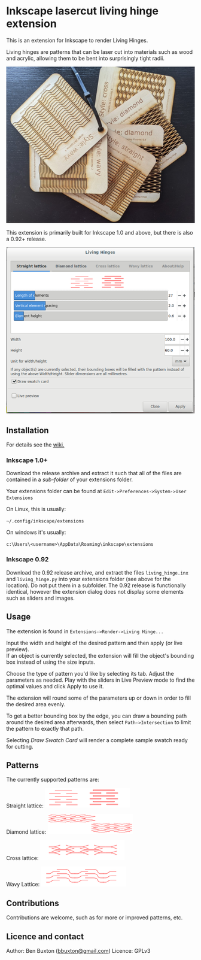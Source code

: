 # Inkscape lasercut living hinge extension

This is an extension for Inkscape to render Living Hinges.

Living hinges are patterns that can be laser cut into materials such
as wood and acrylic, allowing them to be bent into surprisingly tight
radii.

![Samples](images/hinges.png "Sample swatches")

This extension is primarily built for Inkscape 1.0 and above, but there
is also a 0.92+ release.

![Screenshot](images/living_hinge.png "Screenshot of extension")

## Installation

For details see the [wiki.](https://github.com/buxtronix/living-hinge/wiki)

### Inkscape 1.0+

Download the release archive and extract it such that all of the files are
contained in a *sub-folder* of your extensions folder.

Your extensions folder can be found at `Edit->Preferences->System->User Extensions`

On Linux, this is usually:

`~/.config/inkscape/extensions`

On windows it's usually:

`c:\Users\<username>\AppData\Roaming\inkscape\extensions`

### Inkscape 0.92

Download the 0.92 release archive, and extract the files `living_hinge.inx` and
`living_hinge.py` into your extensions folder (see above for the location). Do not
put them in a subfolder.
The 0.92 release is functionally identical, however the extension dialog does not
display some elements such as sliders and images.

## Usage

The extension is found in `Extensions->Render->Living Hinge...`

Input the width and height of the desired pattern and then apply (or
live preview).  
If an object is currently selected, the extension will fill the object's
bounding box instead of using the size inputs.

Choose the type of pattern you'd like by selecting its tab. Adjust the
parameters as needed. Play with the sliders in Live Preview mode
to find the optimal values and click Apply to use it.

The extension will round some of the parameters up or down in order to
fill the desired area evenly.

To get a better bounding box by the edge, you can draw a bounding path
around the desired area afterwards, then select `Path->Intersection`
to limit the pattern to exactly that path.

Selecting *Draw Swatch Card* will render a complete sample swatch ready
for cutting.

## Patterns

The currently supported patterns are:

Straight lattice:
![Straight Lattice](images/straight-lattice.png "Straight Lattice")

Diamond lattice:
![Diamond Lattice](images/diamond-lattice.png "Diamond Lattice")

Cross lattice:
![Cross Lattice](images/cross-lattice.png "Cross Lattice")

Wavy Lattice:
![Wavy Lattice](images/wavy-lattice.png "Wavy Lattice")

## Contributions

Contributions are welcome, such as for more or improved patterns, etc.

## Licence and contact

Author: Ben Buxton (bbuxton@gmail.com)
Licence: GPLv3
